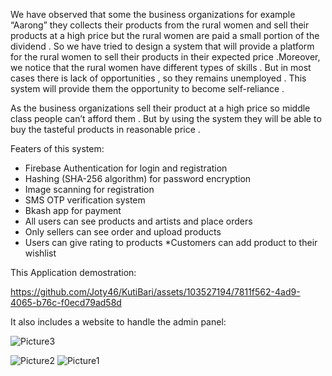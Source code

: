 We have observed that some the business organizations for example “Aarong” they collects their products from the rural women and sell their products at a high price but the rural women are paid a small portion of the dividend . So we have tried to  design a system that will provide a platform for the rural women to sell their products in their expected price .Moreover, we notice that the rural women have different types of skills . But in most cases there is lack of opportunities , so they remains unemployed . This system will provide them the opportunity to become self-reliance . 

As the business organizations sell their product at a high price so middle class people can’t afford them . But by using the system they will be able to buy the tasteful products in reasonable price .


Featers of this system:
* Firebase Authentication for login and registration
* Hashing (SHA-256 algorithm) for password encryption
* Image scanning for registration
* SMS OTP verification system
* Bkash app for payment
* All users can see products and artists and place orders
* Only sellers can see order and upload products
* Users can give rating to products
*Customers can add product to their wishlist

This Application demostration:





https://github.com/Joty46/KutiBari/assets/103527194/7811f562-4ad9-4065-b76c-f0ecd79ad58d

It also includes a website to handle the admin panel:


![Picture3](https://github.com/Joty46/KutiBari/assets/103527194/af6e6bbf-133c-4293-86d7-bd63c96fb9ca)


![Picture2](https://github.com/Joty46/KutiBari/assets/103527194/4b1a60ac-90b3-44ed-8637-11e5e8000b5f)
![Picture1](https://github.com/Joty46/KutiBari/assets/103527194/4e5a9de3-06a1-48b5-90bf-58592350c070)
